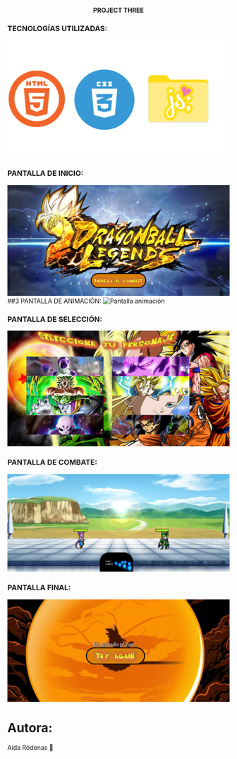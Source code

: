 <!-- <p align="center">   </p>  -->

<p style="text-align: center;"> <strong>PROJECT THREE</strong> <p>



### TECNOLOGÍAS UTILIZADAS:

![Tecnologías utilizadas](/img/PR3_Tech.jpg)

### PANTALLA DE INICIO:
![Pantalla inicio](/img/PortadaRDME.jpg)
##3 PANTALLA DE ANIMACIÓN:
![Pantalla animación](/img/Pantalla_AnimciónREADME.jpg)
### PANTALLA DE SELECCIÓN:
![Pantalla selección de personaje](/img/SeleccionPersonajeReadme.jpg)
### PANTALLA DE COMBATE:
![Pantalla combate](/img/combateReadme.jpg)
###  PANTALLA FINAL:
![Pantalla final](/img/FinalReadme.jpg)

# Autora: 
Aída Ródenas 🧡